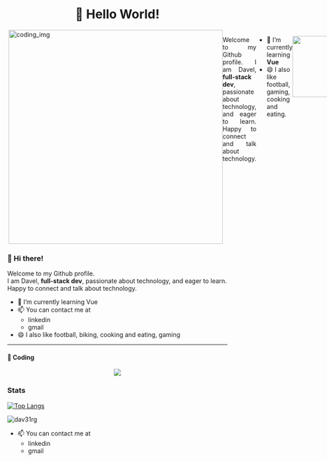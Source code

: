 <h1 align="center">👋 Hello World!</h1>

<div style="display:flex">
  <img 
    align="right"
    alt="coding_img" 
    width="490"
    src="https://cvresumetemplate.com/maha-personal-cv-resume-html-template/assets/images/ab-img.png">

<p align="justify">  
Welcome to my Github profile. I am Davel, <strong>full-stack dev</strong>, passionate about technology, and eager to learn. Happy to connect and talk about technology.
</p>
  
- 🌱 I’m currently learning **Vue**
- 😄 I also like football, gaming, cooking and eating.

<p align="center">
 <img height="140em" src="https://github-readme-streak-stats.herokuapp.com/?user=dav31rg&theme=dark&hide_border=false"/>
</p>  
</div>




### 👋 Hi there! 

Welcome to my Github profile.<br> 
I am Davel, **full-stack dev**, passionate about technology, and eager to learn. Happy to connect and talk about technology.
- 🌱 I’m currently learning Vue
- 📫 You can contact me at
  - linkedin
  - gmail
- 😄 I also like football, biking, cooking and eating, gaming
---
#### 🚀 Coding
<p align="center">
  <a href="https://skillicons.dev">
    <img src="https://skillicons.dev/icons?i=html,css,js,react,vue,ruby,rails,mysql,postgres,cpp,git,github,figma,arduino&perline=7" />
  </a>
</p>

### Stats
[![Top Langs](https://github-readme-stats.vercel.app/api/top-langs/?username=dav31rg&layout=compact)](https://github.com/dav31rg/github-readme-stats)

<p><img align="center" src="https://github-readme-streak-stats.herokuapp.com/?user=dav31rg&" alt="dav31rg" /></p>

- 📫 You can contact me at
  - linkedin
  - gmail
